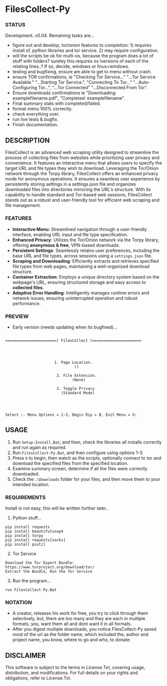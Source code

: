 # FilesCollect-Py

### STATUS
Development. v0.04. Remaining tasks are...
- figure out and develop, tor/onion features to completion: 1) requires install of, python libraries and tor service. 2) may require configuration.
- will the scripts be ok for multi-os, because the program does a lot of stuff with folders? sureley this requires os lversions of each of the relating lines..? If so, decide, windows or linus+windows.
- testing and bugfixing, ensure am able to get to menu without crash.
- ensure TOR confirmations, ie "Checking Tor Service..." "...Tor Service Available." "...Starting Tor Service.", "Connecting To Tor..." "...Auto-Configuring Tor...", "...Tor Connected" "...Disconnected From Tor". 
- Ensure downloads confirmations ie "Downloading: examplefilename.pdf", "Completed: examplefilename".
- Final summary stats with completed/failed. 
- format menu 100% correctly. 
- check everything over.
- run live tests & bugfix.
- Finish documentation.

## DESCRIPTION
FilesCollect is an advanced web scraping utility designed to streamline the process of collecting files from websites while prioritizing user privacy and convenience. It features an interactive menu that allows users to specify the target URL and file types they wish to download. Leveraging the Tor/Onion network through the Torpy library, FilesCollect offers an enhanced privacy mode for anonymous operations. It ensures a seamless user experience by persistently storing settings in a settings.json file and organizes downloaded files into directories mirroring the URL's structure. With its capability to handle standard and Tor-based web sessions, FilesCollect stands out as a robust and user-friendly tool for efficient web scraping and file management.

### FEATURES
- **Interactive Menu**: Streamlined navigation through a user-friendly interface, enabling URL input and file type specification.
- **Enhanced Privacy**: Utilizes the Tor/Onion network via the Torpy library, offering **anonymous & free**, VPN-based downloads.
- **Persistent Settings**: Seamlessly retains user preferences, including the base URL and file types, across sessions using a `settings.json` file.
- **Scraping and Downloading**: Efficiently extracts and retrieves specified file types from web pages, maintaining a well-organized download structure.
- **Container Extraction**: Employs a unique directory system based on the webpage's URL, ensuring structured storage and easy access to **collected files**.
- **Adaptive Error Handling**: Intelligently manages runtime errors and network issues, ensuring uninterrupted operation and robust performance.

### PREVIEW
- Early version (needs updating when its bugfixed)...
```

=======================( FilesCollect )======================




                      1. Page Location.
                               ()                               

                       2. File Extension.
                              (None)

                       3. Toggle Privacy
                         (Standard Mode)




Select :- Menu Options = 1-3, Begin Rip = B, Exit Menu = X:

```

## USAGE
1. Run `Setup-Install.Bat`, and then, check the libraries all installs correctly and run again as required.
2. Run `FilesCollect-Py.Bat`, and then configure using options 1-3.
3. Press `b` to begin, then watch as the scripts, optionally connect to tor and download the specified files from the specified location.
4. Examine summary screen, determine if all the files were correctly downloaded.
5. Check the `.\Downloads` folder for your files, and then move them to your intended location.    

### REQUIREMENTS
Install is not easy, this will be written further later..
1. Python stuff...
```
pip install requests
pip install beautifulsoup4
pip install torpy
pip install requests[socks]
pip install psutil
```
2. Tor Service
```
Download the Tor Expert Bundle: https://www.torproject.org/download/tor/
Extract the Bundle, Run the Tor Service
```
3. Run the program...
```
run FilesCollect-Py.Bat
```


### NOTATION
- A creator, releases his work for free, you try to click through them selectively, but, there are too many and they are each in multiple formats, you, want them all and dont want it in all formats.
- After you digest multiple downloads, you notice FilesCollect-Py saved most of the url as the folder name, which included the, author and project name, you know, where to go and who, to donate. 

## DISCLAIMER
This software is subject to the terms in License.Txt, covering usage, distribution, and modifications. For full details on your rights and obligations, refer to License.Txt.
